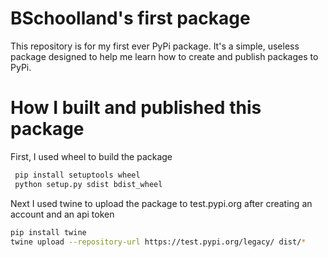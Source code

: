 # BSchoolland's first package
This repository is for my first ever PyPi package. It's a simple, useless package designed to help me learn how to create and publish packages to PyPi.

# How I built and published this package
First, I used wheel to build the package 
```bash
 pip install setuptools wheel
 python setup.py sdist bdist_wheel
```
Next I used twine to upload the package to test.pypi.org after creating an account and an api token
```bash
pip install twine
twine upload --repository-url https://test.pypi.org/legacy/ dist/*
```
